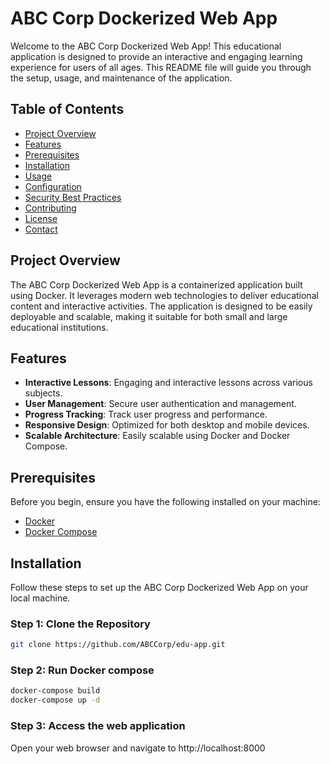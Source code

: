# ABC Corp Dockerized Web App

Welcome to the ABC Corp Dockerized Web App! This educational application is designed to provide an interactive and engaging learning experience for users of all ages. This README file will guide you through the setup, usage, and maintenance of the application.

## Table of Contents
- [Project Overview](#project-overview)
- [Features](#features)
- [Prerequisites](#prerequisites)
- [Installation](#installation)
- [Usage](#usage)
- [Configuration](#configuration)
- [Security Best Practices](#security-best-practices)
- [Contributing](#contributing)
- [License](#license)
- [Contact](#contact)

## Project Overview
The ABC Corp Dockerized Web App is a containerized application built using Docker. It leverages modern web technologies to deliver educational content and interactive activities. The application is designed to be easily deployable and scalable, making it suitable for both small and large educational institutions.

## Features
- **Interactive Lessons**: Engaging and interactive lessons across various subjects.
- **User Management**: Secure user authentication and management.
- **Progress Tracking**: Track user progress and performance.
- **Responsive Design**: Optimized for both desktop and mobile devices.
- **Scalable Architecture**: Easily scalable using Docker and Docker Compose.

## Prerequisites
Before you begin, ensure you have the following installed on your machine:
- [Docker](https://www.docker.com/products/docker-desktop)
- [Docker Compose](https://docs.docker.com/compose/install/)

## Installation
Follow these steps to set up the ABC Corp Dockerized Web App on your local machine.

### Step 1: Clone the Repository
```bash
git clone https://github.com/ABCCorp/edu-app.git
```
### Step 2: Run Docker compose
```bash
docker-compose build
docker-compose up -d
```
### Step 3: Access the web application
Open your web browser and navigate to http://localhost:8000

